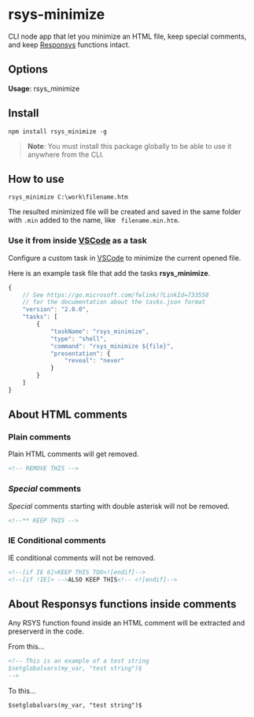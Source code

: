 # rsys-minimize

CLI node app that let you minimize an HTML file, keep special comments, and keep [Responsys] functions intact.

## Options

**Usage**: rsys_minimize <filename>

## Install

```
npm install rsys_minimize -g
```

>**Note**: You must install this package globally to be able to use it anywhere from the CLI.

## How to use

```
rsys_minimize C:\work\filename.htm
```

The resulted minimized file will be created and saved in the same folder with ```.min``` added to the name, like ```
filename.min.htm```.


### Use it from inside [VSCode] as a task

Configure a custom task in [VSCode] to minimize the current opened file.

Here is an example task file that add the tasks **rsys_minimize**.
```js
{
    // See https://go.microsoft.com/fwlink/?LinkId=733558
    // for the documentation about the tasks.json format
    "version": "2.0.0",
    "tasks": [
        {
            "taskName": "rsys_minimize",
            "type": "shell",
            "command": "rsys_minimize ${file}",
            "presentation": {
                "reveal": "never"
            }
        }
    ]
}
```

## About HTML comments

### Plain comments
Plain HTML comments will get removed.
```html
<!-- REMOVE THIS -->
```

### _Special_ comments

_Special_ comments starting with double asterisk will not be removed.
```html
<!--** KEEP THIS -->
```

### IE Conditional comments
IE conditional comments will not be removed.

```html
<!--[if IE 6]>KEEP THIS TOO<![endif]-->
<!--[if !IE]> -->ALSO KEEP THIS<!-- <![endif]-->
```

## About Responsys functions inside comments

Any RSYS function found inside an HTML comment will be extracted and preserverd in the code.

From this...
```html
<!-- This is an example of a test string
$setglobalvars(my_var, "test string")$
-->
```

To this...
```html
$setglobalvars(my_var, "test string")$
```



[VSCode]: https://code.visualstudio.com/
[Responsys]: https://www.oracle.com/marketingcloud/products/cross-channel-orchestration/